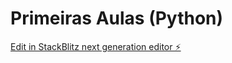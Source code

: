 # Primeiras Aulas (Python)

[Edit in StackBlitz next generation editor ⚡️](https://stackblitz.com/~/github.com/RenanSMA/Minhas-Aulas-My-Classes)
